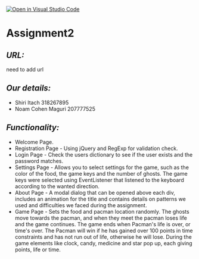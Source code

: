 [![Open in Visual Studio Code](https://classroom.github.com/assets/open-in-vscode-c66648af7eb3fe8bc4f294546bfd86ef473780cde1dea487d3c4ff354943c9ae.svg)](https://classroom.github.com/online_ide?assignment_repo_id=7797938&assignment_repo_type=AssignmentRepo)
# Assignment2
 
## _URL:_
need to add url
## _Our details:_ 
- Shiri Itach 318267895
- Noam Cohen Maguri 207777525


## _Functionality:_
- Welcome Page.
- Registration Page - Using jQuery and RegExp for validation check.
- Login Page - Check the users dictionary to see if the user exists and the password matches.
- Settings Page - Allows you to select settings for the game, such as the color of the food, the game keys and the number of ghosts. The game keys were selected using EventListener that listened to the keyboard according to the wanted direction. 
- About Page - A modal dialog that can be opened above each div, includes an animation for the title and contains details on patterns we used and difficulties we faced during the assignment.
- Game Page - Sets the food and pacman location randomly. The ghosts move towards the pacman, and when they meet the pacman loses life and the game continues. The game ends when Pacman's life is over, or time's over. The Pacman will win if he has gained over 100 points in time constraints and has not run out of life, otherwise he will lose.
During the game elements like clock, candy, medicine and star pop up, each giving points, life or time.
